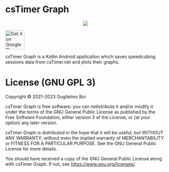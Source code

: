 # csTimer Graph
<p align="center">
  <img src="https://play-lh.googleusercontent.com/4s7zvRkpPLEPUB2W_QYzqSTGBqcwGo84kLst5skKeoAQ66-90ykoBLnB-Q77bnLun40=w240-h480-rw"/>
</p>

<a href="https://play.google.com/store/apps/details?id=com.guglielmoboi.cstimergraph" target="_blank">
  <img alt="Get it on Google Play"
       src="https://play.google.com/intl/en_us/badges/images/generic/en-play-badge.png" height="60"/>
</a>

csTimer Graph is a Kotlin Android application which saves speedcubing sessions data from csTimer.net and plots their graphs.

# License (GNU GPL 3)

  Copyright © 2021-2023 Guglielmo Boi

  csTimer Graph is free software: you can redistribute it
  and/or modify it under the terms of the GNU General
  Public License as published by the Free Software
  Foundation, either version 3 of the License, or (at your
  option) any later version.

  csTimer Graph is distributed in the hope that it will be
  useful, but WITHOUT ANY WARRANTY; without even
  the implied warranty of MERCHANTABILITY or FITNESS
  FOR A PARTICULAR PURPOSE.  See the GNU General
  Public License for more details.

  You should have received a copy of the GNU General
  Public License along with csTimer Graph.
  If not, see https://www.gnu.org/licenses/.